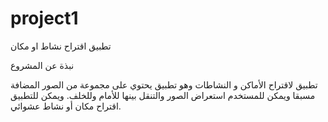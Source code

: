 # project1
تطبيق اقتراح نشاط او مكان 

نبذة عن المشروع

 تطبيق لاقتراح الأماكن و النشاطات وهو تطبيق  يحتوي على مجموعة من الصور المضافة مسبقا ويمكن للمستخدم استعراض الصور والتنقل بينها للأمام وللخلف. ويمكن للتطبيق اقتراح مكان أو نشاط عشوائي.


